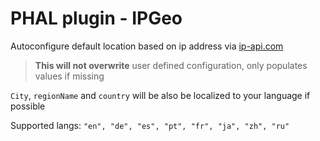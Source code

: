 # PHAL plugin - IPGeo

Autoconfigure default location based on ip address via [ip-api.com](https://ip-api.com)

> **This will not overwrite** user defined configuration, only populates values if missing

`City`, `regionName` and `country` will be also be localized to your language if possible

Supported langs: `"en", "de", "es", "pt", "fr", "ja", "zh", "ru"`